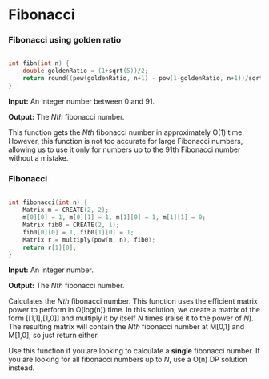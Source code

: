 # Fibonacci

### Fibonacci using golden ratio

```cpp

int fibn(int n) {
	double goldenRatio = (1+sqrt(5))/2;
	return round((pow(goldenRatio, n+1) - pow(1-goldenRatio, n+1))/sqrt(5));
}

```

**Input:** An integer number between 0 and 91.

**Output:** The _Nth_ fibonacci number.

This function gets the _Nth_ fibonacci number in approximately O(1) time. However, this function is not too accurate for large Fibonacci numbers, allowing us to use it only for numbers up to the 91th Fibonacci number without a mistake.

### Fibonacci

```cpp

int fibonacci(int n) {
	Matrix m = CREATE(2, 2);
	m[0][0] = 1, m[0][1] = 1, m[1][0] = 1, m[1][1] = 0;
	Matrix fib0 = CREATE(2, 1);
	fib0[0][0] = 1, fib0[1][0] = 1;
	Matrix r = multiply(pow(m, n), fib0);
	return r[1][0];
}

```

**Input:** An integer number.

**Output:** The _Nth_ fibonacci number.

Calculates the _Nth_ fibonacci number. This function uses the efficient matrix power to perform in O(log(n)) time. In this solution, we create a matrix of the form [[1,1],[1,0]] and multiply it by itself _N_ times (raise it to the power of _N_). The resulting matrix will contain the _Nth_ fibonacci number at M[0,1] and M[1,0], so just return either.

Use this function if you are looking to calculate a **single** fibonacci number. If you are looking for all fibonacci numbers up to _N_, use a O(n) DP solution instead.

